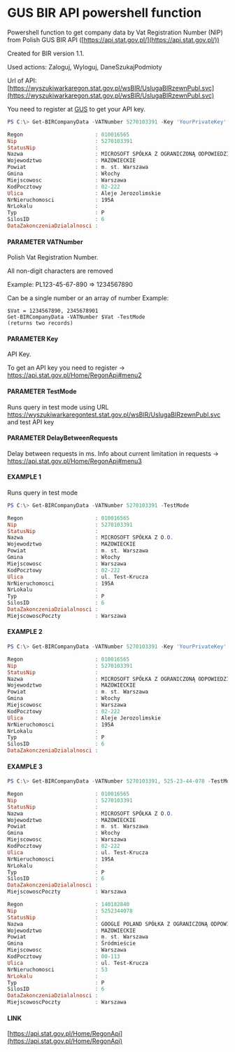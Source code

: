 # GUS BIR API powershell function

Powershell function to get company data by Vat Registration Number (NIP) from Polish GUS BIR API ([https://api.stat.gov.pl/](https://api.stat.gov.pl/))

Created for BIR version 1.1.

Used actions: Zaloguj, Wyloguj, DaneSzukajPodmioty

Url of API: [https://wyszukiwarkaregon.stat.gov.pl/wsBIR/UslugaBIRzewnPubl.svc](https://wyszukiwarkaregon.stat.gov.pl/wsBIR/UslugaBIRzewnPubl.svc)

You need to register at [GUS](https://api.stat.gov.pl/) to get your API key.

```powershell
PS C:\> Get-BIRCompanyData -VATNumber 5270103391 -Key 'YourPrivateKey'

Regon                       : 010016565
Nip                         : 5270103391
StatusNip                   : 
Nazwa                       : MICROSOFT SPÓŁKA Z OGRANICZONĄ ODPOWIEDZIALNOŚCIĄ
Wojewodztwo                 : MAZOWIECKIE
Powiat                      : m. st. Warszawa
Gmina                       : Włochy
Miejscowosc                 : Warszawa
KodPocztowy                 : 02-222
Ulica                       : Aleje Jerozolimskie
NrNieruchomosci             : 195A
NrLokalu                    : 
Typ                         : P
SilosID                     : 6
DataZakonczeniaDzialalnosci :   
```
#### PARAMETER VATNumber

  Polish Vat Registration Number. 
  
  All non-digit characters are removed
  
  Example: PL123-45-67-890 => 1234567890
      
  Can be a single number or an array of number
  Example:
  
    $Vat = 1234567890, 2345678901      
    Get-BIRCompanyData -VATNumber $Vat -TestMode      
    (returns two records)

#### PARAMETER Key

  API Key.
  
  To get an API key you need to register -> https://api.stat.gov.pl/Home/RegonApi#menu2
    
#### PARAMETER TestMode

  Runs query in test mode using URL https://wyszukiwarkaregontest.stat.gov.pl/wsBIR/UslugaBIRzewnPubl.svc and test API key

#### PARAMETER DelayBetweenRequests

  Delay between requests in ms. 
  Info about current limitation in requests -> https://api.stat.gov.pl/Home/RegonApi#menu3
    
#### EXAMPLE 1
Runs query in test mode  
```powershell
PS C:\> Get-BIRCompanyData -VATNumber 5270103391 -TestMode

Regon                       : 010016565
Nip                         : 5270103391
StatusNip                   : 
Nazwa                       : MICROSOFT SPÓŁKA Z O.O.
Wojewodztwo                 : MAZOWIECKIE
Powiat                      : m. st. Warszawa
Gmina                       : Włochy
Miejscowosc                 : Warszawa
KodPocztowy                 : 02-222
Ulica                       : ul. Test-Krucza
NrNieruchomosci             : 195A
NrLokalu                    : 
Typ                         : P
SilosID                     : 6
DataZakonczeniaDzialalnosci : 
MiejscowoscPoczty           : Warszawa
```
   
#### EXAMPLE 2
```powershell
PS C:\> Get-BIRCompanyData -VATNumber 5270103391 -Key 'YourPrivateKey'

Regon                       : 010016565
Nip                         : 5270103391
StatusNip                   : 
Nazwa                       : MICROSOFT SPÓŁKA Z OGRANICZONĄ ODPOWIEDZIALNOŚCIĄ
Wojewodztwo                 : MAZOWIECKIE
Powiat                      : m. st. Warszawa
Gmina                       : Włochy
Miejscowosc                 : Warszawa
KodPocztowy                 : 02-222
Ulica                       : Aleje Jerozolimskie
NrNieruchomosci             : 195A
NrLokalu                    : 
Typ                         : P
SilosID                     : 6
DataZakonczeniaDzialalnosci :   
```
#### EXAMPLE 3
```powershell
PS C:\> Get-BIRCompanyData -VATNumber 5270103391, 525-23-44-078 -TestMode

Regon                       : 010016565
Nip                         : 5270103391
StatusNip                   : 
Nazwa                       : MICROSOFT SPÓŁKA Z O.O.
Wojewodztwo                 : MAZOWIECKIE
Powiat                      : m. st. Warszawa
Gmina                       : Włochy
Miejscowosc                 : Warszawa
KodPocztowy                 : 02-222
Ulica                       : ul. Test-Krucza
NrNieruchomosci             : 195A
NrLokalu                    : 
Typ                         : P
SilosID                     : 6
DataZakonczeniaDzialalnosci : 
MiejscowoscPoczty           : Warszawa

Regon                       : 140182840
Nip                         : 5252344078
StatusNip                   : 
Nazwa                       : GOOGLE POLAND SPÓŁKA Z OGRANICZONĄ ODPOWIEDZIALNOŚCIĄ
Wojewodztwo                 : MAZOWIECKIE
Powiat                      : m. st. Warszawa
Gmina                       : Śródmieście
Miejscowosc                 : Warszawa
KodPocztowy                 : 00-113
Ulica                       : ul. Test-Krucza
NrNieruchomosci             : 53
NrLokalu                    : 
Typ                         : P
SilosID                     : 6
DataZakonczeniaDzialalnosci : 
MiejscowoscPoczty           : Warszawa
```
#### LINK
  [https://api.stat.gov.pl/Home/RegonApi](https://api.stat.gov.pl/Home/RegonApi)
